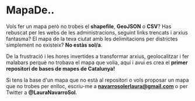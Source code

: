 # MapaDe..
Vols fer un mapa però no trobes el **shapefile**, **GeoJSON** o **CSV**? Has rebuscat per les webs de les administracions, seguint links trencats i arxius fantasma? El mapa de la teva ciutat amb les delimitacions per districtes simplement no existeix? **No estàs sol/a**. 

De la frustració i les hores invertides a transformar arxius, geolocalitzar i fer malabars perquè no trobava el mapa que volia, aquí i avui es crea el **primer repositori de bases de mapes de Catalunya!**

Si tens la base d'un mapa que no està al repositori o vols proposar un mapa que no trobes per enlloc, escriu-me a **navarrosolerlaura@gmail.com** o per Twitter a **@LauraNavarroSol**.


